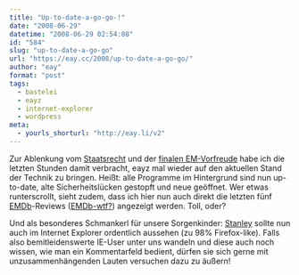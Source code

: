 ```yaml
---
title: "Up-to-date-a-go-go-!"
date: "2008-06-29"
datetime: "2008-06-29 02:54:08"
id: "584"
slug: "up-to-date-a-go-go"
url: "https://eay.cc/2008/up-to-date-a-go-go/"
author: "eay"
format: "post"
tags:
  - bastelei
  - eayz
  - internet-explorer
  - wordpress
meta:
  - yourls_shorturl: "http://eay.li/v2"
---
```


Zur Ablenkung vom [Staatsrecht](http://de.wikipedia.org/wiki/Staatsrecht) und der [finalen EM-Vorfreude](//eay.cc/2008/deutschland-spanien/) habe ich die letzten Stunden damit verbracht, eayz mal wieder auf den aktuellen Stand der Technik zu bringen. Heißt: alle Programme im Hintergrund sind nun up-to-date, alte Sicherheitslücken gestopft und neue geöffnet. Wer etwas runterscrollt, sieht zudem, dass ich hier nun auch direkt die letzten fünf [EMDb](//eay.cc/2008/the-eayz-movie-database/)\-Reviews ([EMDb-wtf?](//eay.cc/2008/the-eayz-movie-database/)) angezeigt werden. Toll, oder?

Und als besonderes Schmankerl für unsere Sorgenkinder: [Stanley](//eay.cc/2008/introducing-stanley/) sollte nun auch im Internet Explorer ordentlich aussehen (zu 98% Firefox-like). Falls also bemitleidenswerte IE-User unter uns wandeln und diese auch noch wissen, wie man ein Kommentarfeld bedient, dürfen sie sich gerne mit unzusammenhängenden Lauten versuchen dazu zu äußern!
